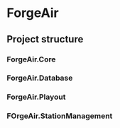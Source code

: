 # ForgeAir

## Project structure
### ForgeAir.Core

### ForgeAir.Database

### ForgeAir.Playout

### FOrgeAir.StationManagement